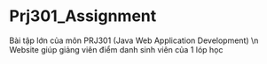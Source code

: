 # Prj301_Assignment
Bài tập lớn của môn PRJ301 (Java Web Application Development) \n
Website giúp giảng viên điểm danh sinh viên của 1 lóp học
